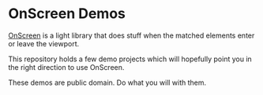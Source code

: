 # OnScreen Demos

[OnScreen](https://github.com/silvestreh/onScreen) is a light library that does stuff when the matched elements enter or leave the viewport.

This repository holds a few demo projects which will hopefully point you in the right direction to use OnScreen.

These demos are public domain. Do what you will with them.
